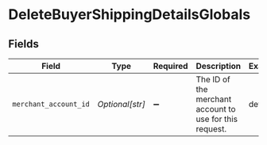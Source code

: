 # DeleteBuyerShippingDetailsGlobals


## Fields

| Field                                                   | Type                                                    | Required                                                | Description                                             | Example                                                 |
| ------------------------------------------------------- | ------------------------------------------------------- | ------------------------------------------------------- | ------------------------------------------------------- | ------------------------------------------------------- |
| `merchant_account_id`                                   | *Optional[str]*                                         | :heavy_minus_sign:                                      | The ID of the merchant account to use for this request. | default                                                 |